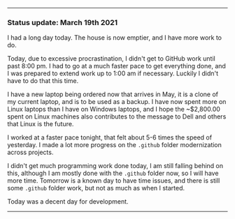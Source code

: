 
***

### Status update: March 19th 2021

I had a long day today. The house is now emptier, and I have more work to do.

Today, due to excessive procrastination, I didn't get to GitHub work until past 8:00 pm. I had to go at a much faster pace to get everything done, and I was prepared to extend work up to 1:00 am if necessary. Luckily I didn't have to do that this time.

I have a new laptop being ordered now that arrives in May, it is a clone of my current laptop, and is to be used as a backup. I have now spent more on Linux laptops than I have on Windows laptops, and I hope the ~$2,800.00 spent on Linux machines also contributes to the message to Dell and others that Linux is the future.

I worked at a faster pace tonight, that felt about 5-6 times the speed of yesterday. I made a lot more progress on the `.github` folder modernization across projects.

I didn't get much programming work done today, I am still falling behind on this, although I am mostly done with the `.github` folder now, so I will have more time. Tomorrow is a known day to have time issues, and there is still some `.github` folder work, but not as much as when I started.

Today was a decent day for development.

***
